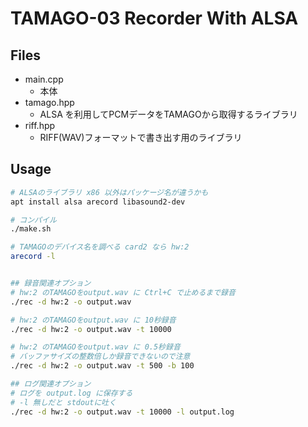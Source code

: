 # TAMAGO-03 Recorder With ALSA


## Files
- main.cpp 
  - 本体
- tamago.hpp
  - ALSA を利用してPCMデータをTAMAGOから取得するライブラリ
- riff.hpp
  - RIFF(WAV)フォーマットで書き出す用のライブラリ

## Usage
```sh
# ALSAのライブラリ x86 以外はパッケージ名が違うかも
apt install alsa arecord libasound2-dev 

# コンパイル
./make.sh 

# TAMAGOのデバイス名を調べる card2 なら hw:2
arecord -l 


## 録音関連オプション
# hw:2 のTAMAGOをoutput.wav に Ctrl+C で止めるまで録音
./rec -d hw:2 -o output.wav

# hw:2 のTAMAGOをoutput.wav に 10秒録音
./rec -d hw:2 -o output.wav -t 10000

# hw:2 のTAMAGOをoutput.wav に 0.5秒録音
# バッファサイズの整数倍しか録音できないので注意
./rec -d hw:2 -o output.wav -t 500 -b 100

## ログ関連オプション
# ログを output.log に保存する
# -l 無しだと stdoutに吐く
./rec -d hw:2 -o output.wav -t 10000 -l output.log

```